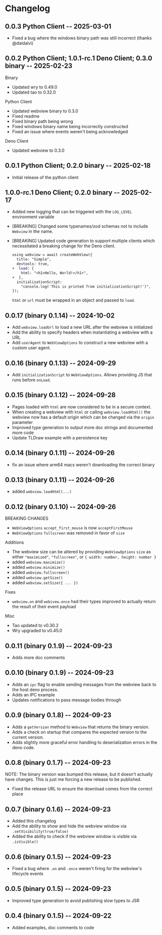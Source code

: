 # Changelog

## 0.0.3 Python Client -- 2025-03-01

- Fixed a bug where the windows binary path was still incorrect (thanks @daidalvi)

## 0.0.2 Python Client; 1.0.1-rc.1 Deno Client; 0.3.0 binary -- 2025-02-23

Binary

- Updated wry to 0.49.0
- Updated tao to 0.32.0

Python Client

- Updated webview binary to 0.3.0
- Fixed readme
- Fixed binary path being wrong
- Fixed windows binary name being incorrectly constructed
- Fixed an issue where events weren't being acknowledged

Deno Client

- Updated webview to 0.3.0

## 0.0.1 Python Client; 0.2.0 binary -- 2025-02-18

- Initial release of the python client

## 1.0.0-rc.1 Deno Client; 0.2.0 binary -- 2025-02-17

- Added new logging that can be triggered with the `LOG_LEVEL` environment variable

- [BREAKING] Changed some typenames/zod schemas not to include `Webview` in the name.
- [BREAKING] Updated code generation to support multiple clients which necessitated a breaking change for the Deno client.

  ```diff
  using webview = await createWebView({
    title: "Simple",
    devtools: true,
  +  load: {
      html: "<h1>Hello, World!</h1>",
  +  },
    initializationScript:
      "console.log('This is printed from initializationScript!')",
  });
  ```
  `html` or `url` must be wrapped in an object and passed to `load`.

## 0.0.17 (binary 0.1.14) -- 2024-10-02

- Add `webview.loadUrl` to load a new URL after the webview is initialized
- Add the ability to specify headers when instantiating a webview with a URL
- Add `userAgent` to `WebViewOptions` to construct a new webview with a custom user agent.

## 0.0.16 (binary 0.1.13) -- 2024-09-29

- Add `initializationScript` to `WebViewOptions`. Allows providing JS that runs before `onLoad`.

## 0.0.15 (binary 0.1.12) -- 2024-09-28

- Pages loaded with `html` are now considered to be in a secure context.
- When creating a webview with `html` or calling `webview.loadHtml()` the webview now has a default origin which can be changed via the `origin` parameter
- Improved type generation to output more doc strings and documented more code
- Update TLDraw example with a persistence key

## 0.0.14 (binary 0.1.11) -- 2024-09-26

- fix an issue where arm64 macs weren't downloading the correct binary

## 0.0.13 (binary 0.1.11) -- 2024-09-26

- added `webview.loadHtml(...)`

## 0.0.12 (binary 0.1.10) -- 2024-09-26

BREAKING CHANGES

- `WebViewOptions` `accept_first_mouse` is now `acceptFirstMouse`
- `WebViewOptions` `fullscreen` was removed in favor of `size`

Additions

- The webview size can be altered by providing `WebViewOptions` `size` as either `"maximized"`, `"fullscreen"`, or `{ width: number, height: number }`
- added `webview.maximize()`
- added `webview.minimize()`
- added `webview.fullscreen()`
- added `webview.getSize()`
- added `webview.setSize({ ... })`

Fixes

- `webview.on` and `webivew.once` had their types improved to actually return the result of their event payload

Misc

- Tao updated to v0.30.2
- Wry upgraded to v0.45.0

## 0.0.11 (binary 0.1.9) -- 2024-09-23

- Adds more doc comments

## 0.0.10 (binary 0.1.9) -- 2024-09-23

- Adds an `ipc` flag to enable sending messages from the webview back to the host deno process.
- Adds an IPC example
- Updates notifications to pass message bodies through

## 0.0.9 (binary 0.1.8) -- 2024-09-23

- Adds a `getVersion` method to `Webview` that returns the binary version.
- Adds a check on startup that compares the expected version to the current version.
- Adds slightly more graceful error handling to deserialization errors in the deno code.

## 0.0.8 (binary 0.1.7) -- 2024-09-23

NOTE: The binary version was bumped this release, but it doesn't actually have changes.
This is just me forcing a new release to be published.

- Fixed the release URL to ensure the download comes from the correct place

## 0.0.7 (binary 0.1.6) -- 2024-09-23

- Added this changelog
- Add the ability to show and hide the webview window via `.setVisibility(true/false)`
- Added the ability to check if the webview window is visible via `.isVisible()`

## 0.0.6 (binary 0.1.5) -- 2024-09-23

- Fixed a bug where `.on` and `.once` weren't firing for the webview's lifecycle events

## 0.0.5 (binary 0.1.5) -- 2024-09-23

- Improved type generation to avoid publishing slow types to JSR

## 0.0.4 (binary 0.1.5) -- 2024-09-22

- Added examples, doc comments to code
